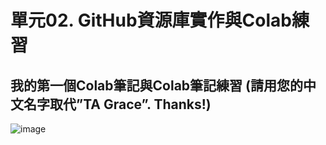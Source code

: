# 單元02. GitHub資源庫實作與Colab練習

## 我的第一個Colab筆記與Colab筆記練習 (請用您的中文名字取代”TA Grace”. Thanks!)


![image](https://github.com/thuyle12/thuyle12/assets/162243323/759b23e1-bda8-4041-9834-477453bc6d86)

